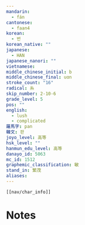 ```yaml
---
mandarin:
  - fán
cantonese:
  - faan4
korean:
  - 번
korean_native: ""
japanese:
  - HAN
japanese_nanori: ""
vietnamese:
middle_chinese_initial: b
middle_chinese_final: uɑn
stroke_count: "16"
radical: 糸
skip_number: 2-10-6
grade_level: 5
pos: ""
english:
  - lush
  - complicated
羅馬字: pan
韓文: 판
joyo_level: 高等
hsk_level: ""
hanmun_edu_level: 高等
danayo_id: 5063
mc_id: 1512
graphemic_classification: 敏
stand_in: 繁茂
aliases:
---
```

```meta-bind-embed
[[nav/char_info]]
```

# Notes
